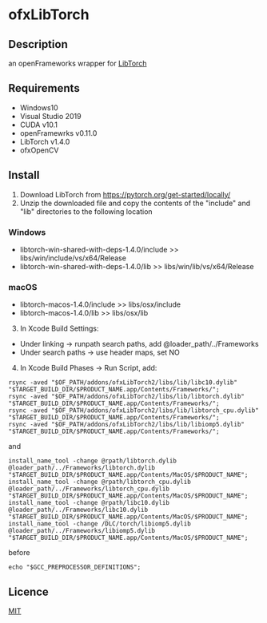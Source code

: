 # ofxLibTorch

## Description
an openFrameworks wrapper for [LibTorch](https://pytorch.org/cppdocs/)

## Requirements
- Windows10
- Visual Studio 2019
- CUDA v10.1
- openFramewrks v0.11.0
- LibTorch v1.4.0
- ofxOpenCV

## Install
1. Download LibTorch from https://pytorch.org/get-started/locally/
2. Unzip the downloaded file and copy the contents of the "include" and "lib" directories to the following location

### Windows
- libtorch-win-shared-with-deps-1.4.0/include >> libs/win/include/vs/x64/Release
- libtorch-win-shared-with-deps-1.4.0/lib >> libs/win/lib/vs/x64/Release

### macOS
- libtorch-macos-1.4.0/include >> libs/osx/include
- libtorch-macos-1.4.0/lib >> libs/osx/lib

3. In Xcode Build Settings:
 - Under linking -> runpath search paths, add @loader_path/../Frameworks
 - Under search paths -> use header maps, set NO


4. In Xcode Build Phases -> Run Script, add:

```
rsync -aved "$OF_PATH/addons/ofxLibTorch2/libs/lib/libc10.dylib" "$TARGET_BUILD_DIR/$PRODUCT_NAME.app/Contents/Frameworks/";
rsync -aved "$OF_PATH/addons/ofxLibTorch2/libs/lib/libtorch.dylib" "$TARGET_BUILD_DIR/$PRODUCT_NAME.app/Contents/Frameworks/";
rsync -aved "$OF_PATH/addons/ofxLibTorch2/libs/lib/libtorch_cpu.dylib" "$TARGET_BUILD_DIR/$PRODUCT_NAME.app/Contents/Frameworks/";
rsync -aved "$OF_PATH/addons/ofxLibTorch2/libs/lib/libiomp5.dylib" "$TARGET_BUILD_DIR/$PRODUCT_NAME.app/Contents/Frameworks/";
```

and

```
install_name_tool -change @rpath/libtorch.dylib @loader_path/../Frameworks/libtorch.dylib "$TARGET_BUILD_DIR/$PRODUCT_NAME.app/Contents/MacOS/$PRODUCT_NAME";
install_name_tool -change @rpath/libtorch_cpu.dylib @loader_path/../Frameworks/libtorch_cpu.dylib "$TARGET_BUILD_DIR/$PRODUCT_NAME.app/Contents/MacOS/$PRODUCT_NAME";
install_name_tool -change @rpath/libc10.dylib @loader_path/../Frameworks/libc10.dylib "$TARGET_BUILD_DIR/$PRODUCT_NAME.app/Contents/MacOS/$PRODUCT_NAME";
install_name_tool -change /DLC/torch/libiomp5.dylib @loader_path/../Frameworks/libiomp5.dylib "$TARGET_BUILD_DIR/$PRODUCT_NAME.app/Contents/MacOS/$PRODUCT_NAME";
```

before

```
echo "$GCC_PREPROCESSOR_DEFINITIONS";
```

## Licence
[MIT](https://github.com/rystylee/ofxLibTorch/blob/master/LICENSE)
